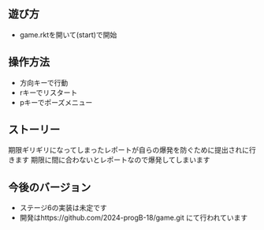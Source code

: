## 遊び方
* game.rktを開いて(start)で開始

## 操作方法
* 方向キーで行動
* rキーでリスタート
* pキーでポーズメニュー

## ストーリー
期限ギリギリになってしまったレポートが自らの爆発を防ぐために提出されに行きます
期限に間に合わないとレポートなので爆発してしまいます

## 今後のバージョン
* ステージ6の実装は未定です
* 開発はhttps://github.com/2024-progB-18/game.git にて行われています